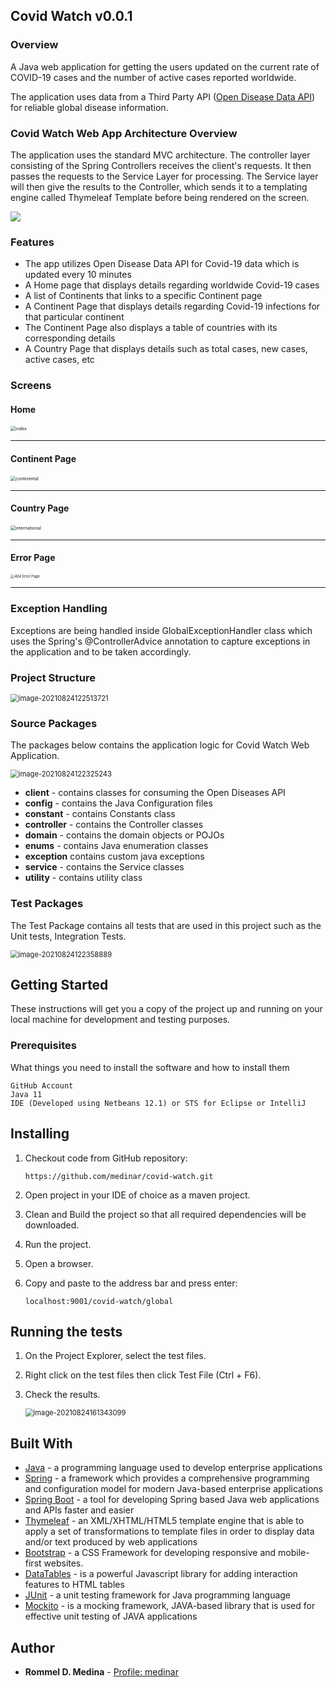 ## Covid Watch v0.0.1
### Overview

A Java web application for getting the users updated on the current rate of COVID-19 cases and the number of active cases reported worldwide.  

The application uses data from a  Third Party API ([Open Disease Data API](https://disease.sh/)) for reliable global disease information.

### Covid Watch Web App Architecture Overview

The application uses the standard MVC architecture. The controller layer consisting of the Spring Controllers receives the client's requests. It then passes the requests to the Service Layer for processing. The Service layer will then give the results to the Controller, which sends it to a templating engine called Thymeleaf Template before being rendered on the screen. 

![](./README/Covid-Watch-MVC-Project-Structure.png)

### Features

- The app utilizes Open Disease Data API for Covid-19 data which is updated every 10 minutes
- A Home page that displays details regarding worldwide Covid-19 cases
- A list of Continents that links to a specific Continent page
- A Continent Page that displays details regarding Covid-19 infections for that particular continent
- The Continent Page also displays a table of countries with its corresponding details
- A Country Page that displays details such as total cases, new cases, active cases, etc



### Screens

#### Home

<img src="./README/index.png" alt="index" style="zoom:50%;" />

------

#### Continent Page

<img src="./README/continental.png" alt="continental" style="zoom:50%;" />



------

#### Country Page

<img src="./README/international.png" alt="international" style="zoom:50%;" />



------

#### Error Page

<img src="./README/404.png" alt="404 Error Page" style="zoom:40%;" />

------

### Exception Handling

Exceptions are being handled inside GlobalExceptionHandler class which uses the Spring's @ControllerAdvice annotation to capture exceptions in the application and to be taken accordingly.

### Project Structure

<img src="./README/image-20210824122513721.png" alt="image-20210824122513721" style="zoom: 80%;" />

### Source Packages

The packages below contains the application logic for Covid Watch Web Application.

<img src="./README/image-20210824122325243.png" alt="image-20210824122325243" style="zoom:80%;" />

- **client** - contains classes for consuming the Open Diseases API
- **config** - contains the Java Configuration files
- **constant** - contains Constants class
- **controller** - contains the Controller classes
- **domain** - contains the domain objects or POJOs
- **enums** - contains Java enumeration classes
- **exception** contains custom java exceptions
- **service** - contains the Service classes
- **utility** - contains utility class

### Test Packages

The Test Package contains all tests that are used in this project such as the Unit tests, Integration Tests.

<img src="./README/image-20210824122358889.png" alt="image-20210824122358889" style="zoom:80%;" />



## Getting Started

These instructions will get you a copy of the project up and running on your local machine for development and testing purposes. 

### Prerequisites

What things you need to install the software and how to install them

```
GitHub Account
Java 11
IDE (Developed using Netbeans 12.1) or STS for Eclipse or IntelliJ
```

## Installing

1. Checkout code from GitHub repository:

   ```
   https://github.com/medinar/covid-watch.git
   ```

2. Open project in your IDE of choice as a maven project.

3. Clean and Build the project so that all required dependencies will be downloaded.

4. Run the project.

5. Open a browser.

6. Copy and paste to the address bar and press enter:
   ```
   localhost:9001/covid-watch/global
   ```



## Running the tests

1. On the Project Explorer, select the test files.

2. Right click on the test files then click Test File (Ctrl + F6).

3. Check the results.

   <img src="./README/test-result.png" alt="image-20210824161343099" style="zoom: 80%;" />



## Built With

- [Java](https://www.java.com/en/) - a programming language used to develop enterprise applications
- [Spring](https://spring.io/) - a framework which provides a comprehensive programming and configuration model for modern Java-based enterprise applications
- [Spring Boot](https://spring.io/projects/spring-boot) - a tool for developing Spring based Java web applications and APIs faster and easier
- [Thymeleaf](https://www.thymeleaf.org) - an XML/XHTML/HTML5 template engine that is able to apply a set of transformations to template files in order to display data and/or text produced by web applications
- [Bootstrap](https://getbootstrap.com/) - a CSS Framework for developing responsive and mobile-first websites.
- [DataTables](https://datatables.net/) -  is a powerful Javascript library for adding interaction features to HTML tables
- [JUnit](https://junit.org/) -  a unit testing framework for Java programming language
- [Mockito](https://site.mockito.org/) - is a mocking framework, JAVA-based library that is used for effective unit testing of JAVA applications

## Author

- **Rommel D. Medina** - [Profile: medinar](https://github.com/medinar)

## 
